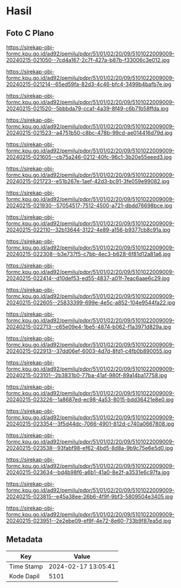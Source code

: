# Hasil

## Foto C Plano

https://sirekap-obj-formc.kpu.go.id/ad92/pemilu/pdpr/51/01/02/20/09/5101022009009-20240215-021050--7cd4a167-2c7f-427a-b87b-f33006c3e012.jpg

https://sirekap-obj-formc.kpu.go.id/ad92/pemilu/pdpr/51/01/02/20/09/5101022009009-20240215-021214--65ed59fa-82d3-4c46-bfc4-3499b4bafb7e.jpg

https://sirekap-obj-formc.kpu.go.id/ad92/pemilu/pdpr/51/01/02/20/09/5101022009009-20240215-021520--5bbbda79-cca1-4a39-8f49-c6b71b58ffda.jpg

https://sirekap-obj-formc.kpu.go.id/ad92/pemilu/pdpr/51/01/02/20/09/5101022009009-20240215-021523--a4751b50-c8bc-478b-99cd-ae014416d79d.jpg

https://sirekap-obj-formc.kpu.go.id/ad92/pemilu/pdpr/51/01/02/20/09/5101022009009-20240215-021605--cb75a246-0212-40fc-96c1-3b20e55eeed3.jpg

https://sirekap-obj-formc.kpu.go.id/ad92/pemilu/pdpr/51/01/02/20/09/5101022009009-20240215-021723--e51b267e-1aef-42d3-bc91-3fe059e99082.jpg

https://sirekap-obj-formc.kpu.go.id/ad92/pemilu/pdpr/51/01/02/20/09/5101022009009-20240215-021930--57054517-7512-4500-a721-dbdd76698bce.jpg

https://sirekap-obj-formc.kpu.go.id/ad92/pemilu/pdpr/51/01/02/20/09/5101022009009-20240215-022110--32b13644-3122-4e89-a156-b9377cb8c91a.jpg

https://sirekap-obj-formc.kpu.go.id/ad92/pemilu/pdpr/51/01/02/20/09/5101022009009-20240215-022308--b3e737f5-c7bb-4ec3-b628-6f81d12a81a6.jpg

https://sirekap-obj-formc.kpu.go.id/ad92/pemilu/pdpr/51/01/02/20/09/5101022009009-20240215-022414--d10def53-ed55-4837-a01f-7eac6aae6c29.jpg

https://sirekap-obj-formc.kpu.go.id/ad92/pemilu/pdpr/51/01/02/20/09/5101022009009-20240215-022605--25833399-699e-4e5c-a852-104e9544fa22.jpg

https://sirekap-obj-formc.kpu.go.id/ad92/pemilu/pdpr/51/01/02/20/09/5101022009009-20240215-022713--c65e09e4-1be5-4874-b062-f1a3971d829a.jpg

https://sirekap-obj-formc.kpu.go.id/ad92/pemilu/pdpr/51/01/02/20/09/5101022009009-20240215-022913--37dd06ef-6003-4d7d-8fd1-c4fb0b890055.jpg

https://sirekap-obj-formc.kpu.go.id/ad92/pemilu/pdpr/51/01/02/20/09/5101022009009-20240215-023101--2b3831b0-77ba-41af-980f-89a14ba17758.jpg

https://sirekap-obj-formc.kpu.go.id/ad92/pemilu/pdpr/51/01/02/20/09/5101022009009-20240215-023226--1a8687ed-ec98-4a53-8015-bdd36421e8e0.jpg

https://sirekap-obj-formc.kpu.go.id/ad92/pemilu/pdpr/51/01/02/20/09/5101022009009-20240215-023354--3f5d44dc-7066-4901-812d-c740a0667808.jpg

https://sirekap-obj-formc.kpu.go.id/ad92/pemilu/pdpr/51/01/02/20/09/5101022009009-20240215-023538--93fabf98-ef62-4bd5-8d8a-9b9c75e6e5d0.jpg

https://sirekap-obj-formc.kpu.go.id/ad92/pemilu/pdpr/51/01/02/20/09/5101022009009-20240215-023634--bd4b98f6-a6b1-41a0-8e2f-a3531e6c97fa.jpg

https://sirekap-obj-formc.kpu.go.id/ad92/pemilu/pdpr/51/01/02/20/09/5101022009009-20240215-023815--e45a38ee-26b6-4f9f-9bf3-5809504e3405.jpg

https://sirekap-obj-formc.kpu.go.id/ad92/pemilu/pdpr/51/01/02/20/09/5101022009009-20240215-023951--2e2ebe09-ef9f-4e72-8e60-733b9f87ea5d.jpg


## Metadata

| Key        | Value               |
| ---------- | ------------------- |
| Time Stamp | 2024-02-17 13:05:41 |
| Kode Dapil | 5101                |



